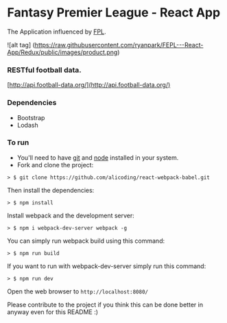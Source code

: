 # Fantasy Premier League  - React App

The Application influenced by [FPL](https://fantasy.premierleague.com/).


![alt tag] (https://raw.githubusercontent.com/ryanpark/FEPL---React-App/Redux/public/images/product.png)


### RESTful football data.


[http://api.football-data.org/](http://api.football-data.org/) 



### Dependencies

- Bootstrap
- Lodash

### To run

* You'll need to have [git](https://git-scm.com/) and [node](https://nodejs.org/en/) installed in your system.
* Fork and clone the project:

```
> $ git clone https://github.com/alicoding/react-webpack-babel.git
```

Then install the dependencies:

```
> $ npm install
```

Install webpack and the development server:

```
> $ npm i webpack-dev-server webpack -g
```

You can simply run webpack build using this command: 

```
> $ npm run build
```

If you want to run with webpack-dev-server simply run this command: 

```
> $ npm run dev
```

Open the web browser to `http://localhost:8080/`

Please contribute to the project if you think this can be done better in anyway even for this README :)
